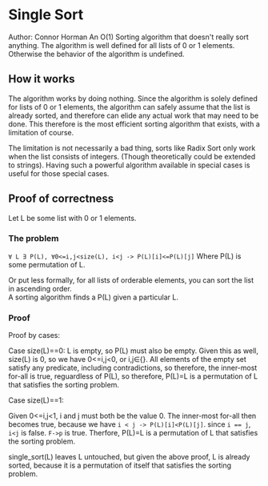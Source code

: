 # Single Sort
Author: Connor Horman
An O(1) Sorting algorithm that doesn't really sort anything. 
The algorithm is well defined for all lists of 0 or 1 elements.
Otherwise the behavior of the algorithm is undefined. 

## How it works

The algorithm works by doing nothing. 
Since the algorithm is solely defined for lists of 0 or 1 elements,
 the algorithm can safely assume that the list is already sorted,
 and therefore can elide any actual work that may need to be done. 
 This therefore is the most efficient sorting algorithm that exists, with a limitation of course. 
 
 The limitation is not necessarily a bad thing, sorts like Radix Sort only work when the list consists of integers. (Though theoretically could be extended to strings).
 Having such a powerful algorithm available in special cases is useful for those special cases. 

## Proof of correctness

Let L be some list with 0 or 1 elements.

### The problem
`∀ L ∃ P(L), ∀0<=i,j<size(L), i<j -> P(L)[i]<=P(L)[j]`
Where P(L) is some permutation of L. 

Or put less formally, for all lists of orderable elements, you can sort the list in ascending order.  
A sorting algorithm finds a P(L) given a particular L.

### Proof

Proof by cases:

Case size(L)==0: 
L is empty, so P(L) must also be empty. Given this as well, size(L) is 0, so we have 0<=i,j<0, or i,j∈{}. All elements of the empty set satisfy any predicate, including contradictions, so therefore, the inner-most for-all is true, reguardless of P(L), so therefore, P(L)=L is a permutation of L that satisfies the sorting problem. 

Case size(L)==1:

Given 0<=i,j<1, i and j must both be the value 0. The inner-most for-all then becomes true, because we have `i < j -> P(L)[i]<P(L)[j]`. since  `i == j`, `i<j` is false. `F->p` is true. Therfore, P(L)=L is a permutation of L that satisfies the sorting problem.

single_sort(L) leaves L untouched, but given the above proof, L is already sorted, because it is a permutation of itself that satisfies the sorting problem. 
